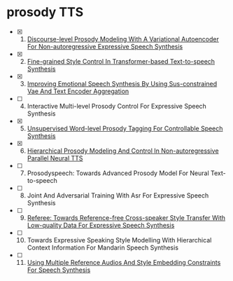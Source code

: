 # prosody TTS

- [x] 1. [Discourse-level Prosody Modeling With A Variational Autoencoder For Non-autoregressive Expressive Speech Synthesis](1%20DISCOURSE-LEVEL%20PROSODY%20MODELING%20WITH%20A%20VARIATIONAL%20AUTOENCODER%20FOR%20NON-AUTOREGRESSIVE%20EXPRESSIVE%20SPEECH%20SYNTHESIS.md)
- [x] 2. [Fine-grained Style Control In Transformer-based Text-to-speech Synthesis](2%20FINE-GRAINED%20STYLE%20CONTROL%20IN%20TRANSFORMER-BASED%20TEXT-TO-SPEECH%20SYNTHESIS.md)
- [x] 3. [Improving Emotional Speech Synthesis By Using Sus-constrained Vae And Text Encoder Aggregation](/ICASSP%202022/3%20IMPROVING%20EMOTIONAL%20SPEECH%20SYNTHESIS%20BY%20USING%20SUS-CONSTRAINED%20VAE%20AND%20TEXT%20ENCODER%20AGGREGATION.md)
- [ ] 4. Interactive Multi-level Prosody Control For Expressive Speech Synthesis
- [x] 5. [Unsupervised Word-level Prosody Tagging For Controllable Speech Synthesis](/ICASSP%202022/5%20Unsupervised%20Word-level%20Prosody%20Tagging%20For%20Controllable%20Speech%20Synthesis.md)
- [x] 6. [Hierarchical Prosody Modeling And Control In Non-autoregressive Parallel Neural TTS](/ICASSP%202022/6%20Hierarchical%20Prosody%20Modeling%20And%20Control%20In%20Non-autoregressive%20Parallel%20Neural%20TTS.md)
- [ ] 7. Prosodyspeech: Towards Advanced Prosody Model For Neural Text-to-speech
- [ ] 8. Joint And Adversarial Training With Asr For Expressive Speech Synthesis
- [ ] 9. [Referee: Towards Reference-free Cross-speaker Style Transfer With Low-quality Data For Expressive Speech Synthesis](/ICASSP%202022/9%20Referee%20Towards%20Reference-free%20Cross-speaker%20Style%20Transfer%20With%20Low-quality%20Data%20For%20Expressive%20Speech%20Synthesis.md)
- [ ] 10. Towards Expressive Speaking Style Modelling With Hierarchical Context Information For Mandarin Speech Synthesis
- [ ] 11. [Using Multiple Reference Audios And Style Embedding Constraints For Speech Synthesis](11%20Using%20Multiple%20Reference%20Audios%20And%20Style%20Embedding%20Constraints%20For%20Speech%20Synthesis.md)
